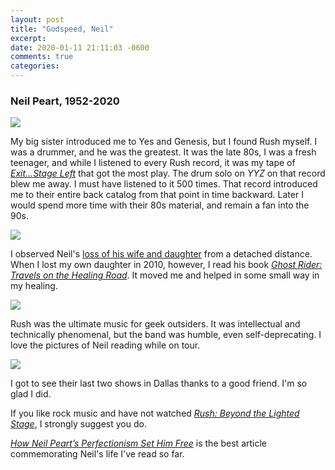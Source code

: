 ```yaml
---
layout: post
title: "Godspeed, Neil"
excerpt: 
date: 2020-01-11 21:11:03 -0600
comments: true
categories: 
---
```


### Neil Peart, 1952-2020

![]({{site.baseurl}}/assets/2020/01/rush/neil1.jpg)

My big sister introduced me to Yes and Genesis, but I found Rush myself. I was a drummer, and he was the greatest. It was the late 80s, I was a fresh teenager, and while I listened to every Rush record, it was my tape of _[Exit...Stage Left](https://www.cygnus-x1.net/links/rush/albums-exitstageleft.php)_ that got the most play. The drum solo on _YYZ_ on that record blew me away. I must have listened to it 500 times. That record introduced me to their entire back catalog from that point in time backward. Later I would spend more time with their 80s material, and remain a fan into the 90s.

![]({{site.baseurl}}/assets/2020/01/rush/exitstageleft-1.jpg)

I observed Neil's [loss of his wife and daughter](https://en.wikipedia.org/wiki/Neil_Peart#Family_tragedy_and_recovery) from a detached distance. When I lost my own daughter in 2010, however, I read his book _[Ghost Rider: Travels on the Healing Road](https://en.wikipedia.org/wiki/Ghost_Rider:_Travels_on_the_Healing_Road)_. It moved me and helped in some small way in my healing.

![]({{site.baseurl}}/assets/2020/01/rush/neil_reads.jpg)

Rush was the ultimate music for geek outsiders. It was intellectual and technically phenomenal, but the band was humble, even self-deprecating. I love the pictures of Neil reading while on tour.

![]({{site.baseurl}}/assets/2020/01/rush/rush1.jpg)

I got to see their last two shows in Dallas thanks to a good friend. I'm so glad I did.

If you like rock music and have not watched _[Rush: Beyond the Lighted Stage](https://en.wikipedia.org/wiki/Rush:_Beyond_the_Lighted_Stage)_, I strongly suggest you do.

_[How Neil Peart’s Perfectionism Set Him Free](https://www.rollingstone.com/music/music-features/neil-peart-rush-drumming-tribute-936430/)_ is the best article commemorating Neil's life I've read so far.
